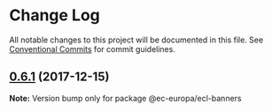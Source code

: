 # Change Log

All notable changes to this project will be documented in this file.
See [Conventional Commits](https://conventionalcommits.org) for commit guidelines.

<a name="0.6.1"></a>

## [0.6.1](https://github.com/ec-europa/europa-component-library/compare/@ec-europa/ecl-banners@0.6.0...@ec-europa/ecl-banners@0.6.1) (2017-12-15)

**Note:** Version bump only for package @ec-europa/ecl-banners
